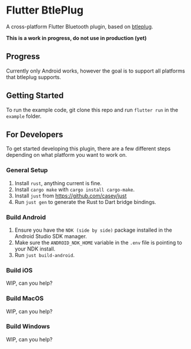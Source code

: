 # Flutter BtlePlug

A cross-platform Flutter Bluetooth plugin, based on [btleplug](https://github.com/deviceplug/btleplug).

**This is a work in progress, do not use in production (yet)**

## Progress

Currently only Android works, however the goal is to support all platforms that btleplug supports. 

## Getting Started
To run the example code, git clone this repo and run `flutter run` in the `example` folder.

## For Developers
To get started developing this plugin, there are a few different steps depending on what platform you want to work on.

### General Setup
1. Install `rust`, anything current is fine.
1. Install `cargo make` with `cargo install cargo-make`.
1. Install `just` from https://github.com/casey/just
1. Run `just gen` to generate the Rust to Dart bridge bindings.

### Build Android
1. Ensure you have the `NDK (side by side)` package installed in the Android Studio SDK manager.
1. Make sure the `ANDROID_NDK_HOME` variable in the `.env` file is pointing to your NDK install.
1. Run `just build-android`.

### Build iOS
WIP, can you help?

### Build MacOS
WIP, can you help?

### Build Windows
WIP, can you help?
